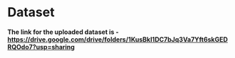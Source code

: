# Dataset 

**The link for the uploaded dataset is - https://drive.google.com/drive/folders/1KusBkI1DC7bJq3Va7Yft6skGEDRQOdo7?usp=sharing**
